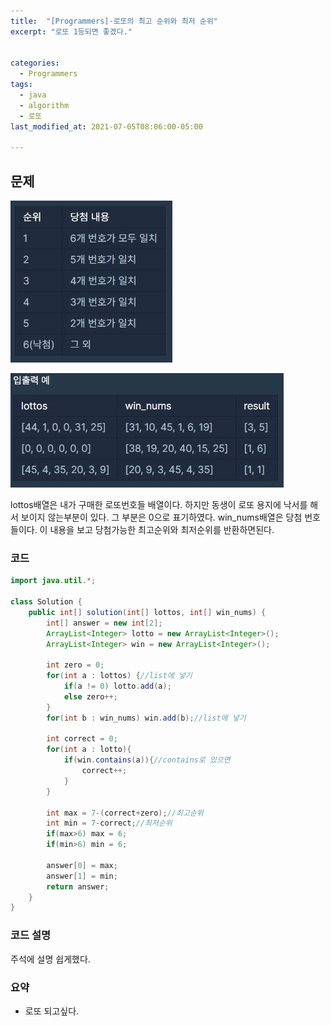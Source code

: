 ```yaml
---
title:  "[Programmers]-로또의 최고 순위와 최저 순위"
excerpt: "로또 1등되면 좋겠다."


categories:
  - Programmers
tags:
  - java
  - algorithm
  - 로또
last_modified_at: 2021-07-05T08:06:00-05:00

---
```


## 문제

![문제](/assets/images/로또1.JPG)

![문제](/assets/images/로또.JPG)

lottos배열은 내가 구매한 로또번호들 배열이다.
하지만 동생이 로또 용지에 낙서를 해서 보이지 않는부분이 있다.
그 부분은 0으로 표기하였다.
win_nums배열은 당첨 번호들이다.
이 내용을 보고 당첨가능한 최고순위와 최저순위를 반환하면된다.


### 코드

```java
import java.util.*;

class Solution {
    public int[] solution(int[] lottos, int[] win_nums) {
        int[] answer = new int[2];
        ArrayList<Integer> lotto = new ArrayList<Integer>();
        ArrayList<Integer> win = new ArrayList<Integer>();
        
        int zero = 0;
        for(int a : lottos) {//list에 넣기
            if(a != 0) lotto.add(a);
            else zero++;
        }
        for(int b : win_nums) win.add(b);//list에 넣기
        
        int correct = 0;
        for(int a : lotto){
            if(win.contains(a)){//contains로 있으면
                correct++;
            }
        }
        
        int max = 7-(correct+zero);//최고순위
        int min = 7-correct;//최저순위
        if(max>6) max = 6;
        if(min>6) min = 6;
        
        answer[0] = max;
        answer[1] = min;
        return answer;
    }
}
```

### 코드 설명

주석에 설명 쉽게했다.


### 요약
- 로또 되고싶다.
